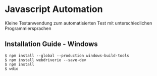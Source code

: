# Javascript Automation

Kleine Testanwendung zum automatisierten Test mit unterschiedlichen Programmiersprachen

## Installation Guide - Windows
```
$ npm install --global --production windows-build-tools
$ npm install webdriverio --save-dev
$ npm install
$ wdio
```
